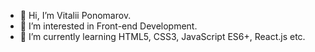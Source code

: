 - 👋 Hi, I’m Vitalii Ponomarov.
- 👀 I’m interested in Front-end Development.
- 🌱 I’m currently learning HTML5, CSS3, JavaScript ES6+, React.js etc.
